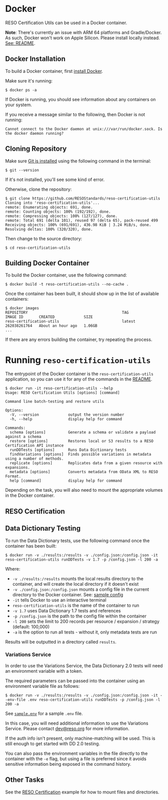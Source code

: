 # Docker
RESO Certification Utils can be used in a Docker container. 

**Note**: There's currently an issue with ARM 64 platforms and Gradle/Docker. As such, Docker won't work on Apple Silicon. Please install locally instead. [See: README](/README.md).

## Docker Installation

To build a Docker container, first [install Docker](https://docs.docker.com/get-docker/). 

Make sure it's running: 

```
$ docker ps -a
```

If Docker is running, you should see information about any containers on your system. 

If you receive a message similar to the following, then Docker is not running: 

```
Cannot connect to the Docker daemon at unix:///var/run/docker.sock. Is the docker daemon running?
```

## Cloning Repository
Make sure [Git is installed](https://github.com/git-guides/install-git) using the following command in the terminal:

```
$ git --version
```

If it's not installed, you'll see some kind of error. 

Otherwise, clone the repository: 

```
$ git clone https://github.com/RESOStandards/reso-certification-utils
Cloning into 'reso-certification-utils'...
remote: Enumerating objects: 691, done.
remote: Counting objects: 100% (192/192), done.
remote: Compressing objects: 100% (127/127), done.
remote: Total 691 (delta 101), reused 97 (delta 65), pack-reused 499
Receiving objects: 100% (691/691), 436.98 KiB | 3.24 MiB/s, done.
Resolving deltas: 100% (320/320), done.
```


Then change to the source directory:
```
$ cd reso-certification-utils
```

## Building Docker Container
To build the Docker container, use the following command:

```
$ docker build -t reso-certification-utils --no-cache .
```

Once the container has been built, it should show up in the list of available containers: 

```
$ docker images
REPOSITORY                                          TAG                      IMAGE ID       CREATED             SIZE
reso-certification-utils                            latest                   262038261764   About an hour ago   1.06GB
...
```

If there are any errors building the container, try repeating the process.


# Running `reso-certification-utils`
The entrypoint of the Docker container is the `reso-certification-utils` application, so you can use it for any of the commands in the [README](/README.md).

```
$ docker run -it reso-certification-utils --help
Usage: RESO Certification Utils [options] [command]

Command line batch-testing and restore utils

Options:
  -V, --version             output the version number
  -h, --help                display help for command

Commands:
  schema [options]          Generate a schema or validate a payload against a schema
  restore [options]         Restores local or S3 results to a RESO Certification API instance
  runDDTests [options]      Runs Data Dictionary tests
  findVariations [options]  Finds possible variations in metadata using a number of methods.
  replicate [options]       Replicates data from a given resource with expansions.
  metadata [options]        Converts metadata from OData XML to RESO Format.
  help [command]            display help for command

```

Depending on the task, you will also need to mount the appropriate volumes in the Docker container. 

## RESO Certification

## Data Dictionary Testing
To run the Data Dictionary tests, use the following command once the container has been built: 

```
$ docker run -v ./results:/results -v ./config.json:/config.json -it reso-certification-utils runDDTests -v 1.7 -p /config.json -l 200 -a 
```

Where: 

* `-v ./results:/results` mounts the local results directory to the container, and will create the local directory if it doesn't exist
* `-v ./config.json:/config.json` mounts a config file in the current directory to the Docker container. See: [sample config](../lib/certification/sample-dd-config.json)
* `-it` tells Docker to use an interactive terminal
* `reso-certification-utils` is the name of the container to run
* `-v 1.7` uses Data Dictionary 1.7 tests and references
* `-p /config.json` is the path to the config file within the container
* `-l 200` sets the limit to 200 records per resource / expansion / strategy (default: 100,000)
* `-a` is the option to run all tests - without it, only metadata tests are run

Results will be outputted in a directory called `results`.

### Variations Service

In order to use the Variations Service, the Data Dictionary 2.0 tests will need an environment variable with a token. 

The required parameters can be passed into the container using an environment variable file as follows:

```
$ docker run -v ./results:/results -v ./config.json:/config.json -it --env-file .env reso-certification-utils runDDTests -p /config.json -l 200 -a 
```

See [`sample.env`](../sample.env) for a sample `.env` file. 

In this case, you will need additional information to use the Variations Service. Please contact [dev@reso.org](mailto:dev@reso.org) for more information. 

If the auth info isn't present, only machine-matching will be used. This is still enough to get started with DD 2.0 testing.

You can also pass the environment variables in the file directly to the container with the `-e` flag, but using a file is preferred since it avoids sensitive information being exposed in the command history.


## Other Tasks
See the [RESO Certification](#reso-certification) example for how to mount files and directories. 
